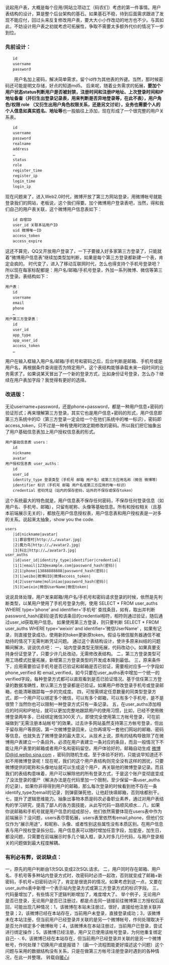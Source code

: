 说起用户表，大概是每个应用/网站立项动工（码农们）考虑的第一件事情。用户表结构的设计，算是整个后台架构的基石。如果基石不稳，待到后面需求跟进了发现不能应付，回过头来反复修改用户表，要大大小小作改动的地方也不少。与其如此，不妨设计用户表之初就考虑可拓展性，争取不需要太多额外代价的情况下一步到位。
### 先前设计：

```
　　id
　　username
　　password
```
　　用户名加上密码，解决简单需求，留个id作为其他表的外键。当然，那时候密码还可能是明文存储，好点的知道md5。
后来呢，随着业务需求的拓展，**要加个用户状态status判断用户是否被封禁，注册时间和注册IP地址、上次登录时间和IP地址备查（并衍生出登录记录表，用来判断是否异地登录等，在此不表），用户角色/权限 role （又衍生出用户角色权限关系，还是另文讨论），业务也需要个人的个人信息如真实姓名、地址等**也一股脑往上添加，现在形成了一个很完整的用户关系表。

```
　　id
　　username
　　password
　　realname
　　address
　　…
　　status
　　role
　　register_time
　　register_ip
　　login_time
　　login_ip
```
现在问题来了，进入Web2.0时代，微博开放了第三方网站登录，用微博帐号就能登录我们的网站，老板说，这个我们得要。加个微博用户登录表吧，当然，得和我们自己的用户表关联，这个微博用户信息表如下：

```
　　id 自增ID
　　user_id 关联本站用户ID
　　uid 微博唯一ID
　　access_token
　　access_expire
```
这还不算完，QQ又开放用户登录了，一下子要接入好多家第三方登录了，只能就着“微博用户信息表”继续加类型加判断，如果是每个第三方登录都新建一个表，肯定会疯的。
时代变了，进入了移动互联网时代，怎么也得支持个手机号登录吧？所以现在每家标配都是：用户名/邮箱/手机号登录，外加一系列微博、微信等第三方登录。表结构如下：

```
用户表：
　　id
　　username
　　email
　　phone
　　…
用户第三方登录表：
　　id
　　user_id
　　app_type
　　app_user_id
　　access_token
　　…
```
用户在输入框输入用户名/邮箱/手机号和密码之后，后台判断是邮箱、手机号或是用户名，再根据条件查询是否为特定用户。这个表结构能够承载未来一段时间的业务需求了。如果说某天冒出了一个新的登录方式，比如身份证号登录，怎么办？继续在用户表加字段？我觉得有更好的选择。
### 改进版：
无论username+password，还是phone+password，都是一种用户信息+密码的验证形式；再来理解第三方登录，其实它也是用户信息+密码的形式，用户信息即第三方系统中的ID（第三方登录一定会给一个在他们系统中的唯一标识），密码即access_token，只不过是一种有使用时效定期修改的密码。所以我们把它抽象出了用户基础信息表加上用户授权信息表的形式。

```
用户基础信息表 users：
　　id
　　nickname
　　avatar
用户授权信息表 user_auths：
　　id
　　user_id
　　identity_type 登录类型（手机号 邮箱 用户名）或第三方应用名称（微信 微博等）
　　identifier 标识（手机号 邮箱 用户名或第三方应用的唯一标识）
　　credential 密码凭证（站内的保存密码，站外的不保存或保存token）
```
这个系统最大的特色就是，用户信息表不保存任何密码，不保存任何登录信息（如用户名、手机号、邮箱），只留有昵称、头像等基础信息。所有和授权相关（且基本前端展示无关的），都放在用户信息授权表，用户信息表和用户授权表是一对多的关系。说起来太抽象，show you the code.

```
users
　　|id|nickname|avatar|
　　|1|慕容雪村|http://…/avatar.jpg|
　　|2|魔力鸟|http://…/avatar2.jpg|
　　|3|科比|http://…/avatar3.jpg|
user_auths
　　|id|user_id|identity_type|identifier|credential|
　　|1|1|email|123@example.com|password_hash(密码)|
　　|2|1|phone|13888888888|password_hash(密码)|
　　|3|1|weibo|微博UID|微博access_token|
　　|4|2|username|moliniao|password_hash(密码)|
　　|5|3|weixin|微信UserName|微信token|
```
说说具体处理，用户发来邮箱/用户名/手机号和密码请求登录的时候，依然是先判断类型，以某用户使用了手机号登录为例，使用 SELECT * FROM user_auths WHERE type=’phone’ and identifier=’手机号’ 查找条目，如有，取出并判断password_hash(密码)是否和该条目的credential相符，相符则通过验证，随后通过user_id获取用户信息。
如果使用第三方登录，则只要判断 SELECT * FROM user_auths WHERE type=’weixin’ and identifier=’微信UserName’ ，如果有记录，则直接登录成功，使用新的token更新原token。假设与微信服务器通信不被劫持的情况下无需判断凭证问题。
通过这个表结构设计，使许多原来纠结的问题瞬间解决，说说优点吧：
一，站内登录类型无限拓展，代码改动小。如果真要支持身份证登录了，只要少许几处改动，无需修改表结构。
二，第三方登录类型可用工场模式批量拓展，新增第三方登录类型的开发成本降到最低。
三，原来条件下，应用需要验证手机号是否已验证和邮箱是否已验证，需要相对应多一个字段如 phone_verified 和 email_verified，如今只要在user_auths表中增加一个统一的verified字段，每种登录方式都可以直观看到是否已验证情况。基于信任第三方登录的数据准确性，默认第三方登录都是已验证。如果用户修改登录手机号或登录邮箱，也能清晰跟踪每一步的完成度。
四，可按需绑定任意数量的同类型登录方式，即一个用户可以绑定多个微信，可以有多个邮箱，可以有多个手机号，是不是很赞？当然你也可以限制一种登录方式只有一条记录。
五，在user_auths添加相应的时间和IP地址，就可以更加完整地跟踪用户的使用习惯，比如，已经不使用微博登录两年多，已经绑定微信300天
六，即使完全使用第三方帐号登录，可在前端做到“无需注册本站帐号”的效果。过去许多网站虽然支持第三方帐号登录，但出于留存用户等原因，第一次微博登录回来，让你再填写一套他们网站的邮箱、密码等信息，也就失去了微博登录的最大意义。从技术上说，原有的结构导致除了在微博用户表建立一个条目外，必须在用户表建立一条对应的条目，而且一般情况下不能让用户表里的邮箱或者用户名和密码留空。用户体验好的，邮箱自动生成 微博ID@id.weibo.sina.com ，密码则随机生成。至于体验不好的，只能说早知道还不如不用微博登录呢！现在呢，我们的这个用户表结构则完全没有这样的困扰，只要微博提供的昵称和头像地址就可以生成这个用户，再关联他的微博登录记录。而且我们的表结构意味着，用户可以解除他的所有登录方式，于是这个账户变彻底变成了没法登录的僵尸（解决办法是在代码里加一个限制，至少保留一条user_auths的记录）。如果你非得得到用户的邮箱，那么每次登录的时候看到他不存在一条identify_type为email的记录，则弹窗弹死他，让他赶快填邮箱，否则啥都别干。
七，提升了逻辑思维能力。抽象出事物本质是码农必备职业素养，通过对用户表结构的学习研究，提高了鄙人的各方面技能，从此写代码一路顺风顺水…
八，如果你说邮箱和手机号就是用户信息的组成部分，他们依然需要体现在users表中作为前端展示？没问题，users表尽管拓展，users表里依然有email,phone，但他们仅仅作为“展示用途”，和昵称、头像、或者性别这些属性没有本质区别。在用户信息表与用户授权登录拆分后，用户信息表可以随时增加任意字段，加星座，加生日，都没问题，只需要在前端展示时多几个输入框，录入时多几行代码，与用户登录相关的问题做到最大程度解耦。
### 有利必有弊，说说缺点：
一，原先的用户判断由1次SQL变成2次SQL请求。
二，用户同时存在邮箱、用户名、手机号等多种站内登录方式时，改密码时必须一起改，否则就变成了邮箱+新密码，手机号+旧密码访问了，肯定是很诡异的情况。如果考虑到这一点，又要在user_auths表中新增一个表示站内登录方式或第三方登录方式的标识字段。
三，代码量增加了，有些情况下逻辑判断增加了，难度增大了。
举个例子，无论用户是否已登录，无论用户是否已注册过，都是点击同一链接前往微博第三方授权后返回，可能出现几种情况：1，该微博在本站未注册过，很好，直接给他注册关联并登录；2，该微博已经在本站存在，当前用户未登录，直接登录成功；3，该微博未在本站注册，但当前用户已经登录并关联的是另一个微博帐号，作何处理取决于是否允许绑定多个微博帐号；4，该微博未在本站注册过，当前用户已登录，尝试进行绑定操作；5，该微博已经注册，用户又已使用该帐号登录，为何他重复绑定自己- -. 6，该微博已经在本站存在，但当前用户已经登录并关联的是另一个微博帐号，作何处理？切换用户或是报错？（画一个流程图能更好描述这个问题）这个问题与采用的数据结构没有关系，只是在做第三方帐号注册登录时遇到的各种情况，在此一并整理。
转载自[暖心i](https://www.cnblogs.com/nuanxin/p/6215237.html)




